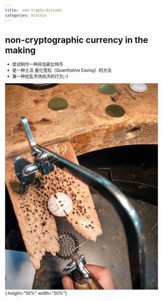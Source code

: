 ```yaml
---
title:  non-crypto-bitcoin 
categories: bitcoin
---
```




# non-cryptographic currency in the making

- 尝试制作一种非加密比特币
- 是一种土法 量化宽松（Quantitative Easing）的方法
- 兼一种扰乱市场经济的行为;-)


![bitcoin](bitcoin.jpg){:height="50%" width="50%"}


